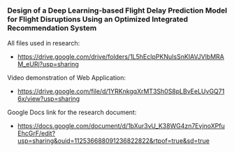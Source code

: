 ### Design of a Deep Learning-based Flight Delay Prediction Model for Flight Disruptions Using an Optimized Integrated Recommendation System

All files used in research:
  - https://drive.google.com/drive/folders/1L5hEcIpPKNuIsSnKIAVJVlbMRAM_eURj?usp=sharing

Video demonstration of Web Application:
  - https://drive.google.com/file/d/1YRKnkgqXrMT3Sh0S8pLBvEeLUvGQ716x/view?usp=sharing

Google Docs link for the research document:
  - https://docs.google.com/document/d/1bXur3vU_K38WG4zn7EvjnoXPfuEhcGrF/edit?usp=sharing&ouid=112536688091236822822&rtpof=true&sd=true
